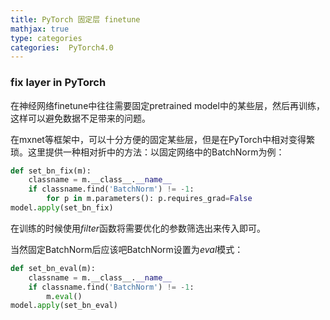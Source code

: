 ```yaml
---
title: PyTorch 固定层 finetune
mathjax: true
type: categories
categories:  PyTorch4.0
---
```


### fix layer in PyTorch

在神经网络finetune中往往需要固定pretrained model中的某些层，然后再训练，这样可以避免数据不足带来的问题。

在mxnet等框架中，可以十分方便的固定某些层，但是在PyTorch中相对变得繁琐。这里提供一种相对折中的方法：以固定网络中的BatchNorm为例：

```python
def set_bn_fix(m):
    classname = m.__class__.__name__
    if classname.find('BatchNorm') != -1:
        for p in m.parameters(): p.requires_grad=False
model.apply(set_bn_fix)
```

在训练的时候使用$filter$函数将需要优化的参数筛选出来传入即可。

当然固定BatchNorm后应该吧BatchNorm设置为$eval$模式：

```python
def set_bn_eval(m):
    classname = m.__class__.__name__
    if classname.find('BatchNorm') != -1:
        m.eval()
model.apply(set_bn_eval)
```

